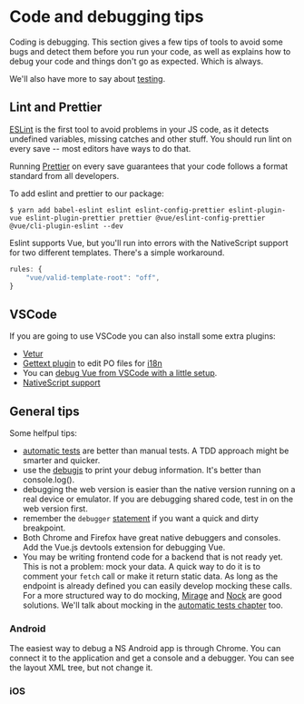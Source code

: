 # Code and debugging tips

Coding is debugging. This section gives a few tips of tools to avoid some bugs and detect them before you run your code, as well as explains how to debug your code and things don't go as expected. Which is always.

We'll also have more to say about [testing](./tests.md).

## Lint and Prettier

[ESLint](https://eslint.org/) is the first tool to avoid problems in your JS code, as it detects undefined variables, missing catches and other stuff. You should run lint on every save -- most editors have ways to do that.

Running [Prettier](https://prettier.io/) on every save guarantees that your code follows a format standard from all developers.

To add eslint and prettier to our package:

```shell
$ yarn add babel-eslint eslint eslint-config-prettier eslint-plugin-vue eslint-plugin-prettier prettier @vue/eslint-config-prettier @vue/cli-plugin-eslint --dev
```

Eslint supports Vue, but you'll run into errors with the NativeScript support for two different templates. There's a simple workaround.

```js
rules: {
    "vue/valid-template-root": "off",
}
```

## VSCode

If you are going to use VSCode you can also install some extra plugins:

- <a href="https://vuejs.github.io/vetur/">Vetur</a>
- [Gettext plugin](https://marketplace.visualstudio.com/items?itemName=mrorz.language-gettext) to edit PO files for [i18n](./i18n.md)
- You can [debug Vue from VSCode with a little setup](https://vuejs.org/v2/cookbook/debugging-in-vscode.html).
- [NativeScript support](https://marketplace.visualstudio.com/items?itemName=NativeScript.nativescript)

## General tips

Some helfpul tips:

- [automatic tests](./testing.md) are better than manual tests. A TDD approach might be smarter and quicker.
- use the [debugjs](https://github.com/visionmedia/debug) to print your debug information. It's better than console.log().
- debugging the web version is easier than the native version running on a real device or emulator. If you are debugging shared code, test in on the web version first.
- remember the `debugger` [statement](https://developer.mozilla.org/en-US/docs/Web/JavaScript/Reference/Statements/debugger) if you want a quick and dirty breakpoint.
- Both Chrome and Firefox have great native debuggers and consoles. Add the Vue.js devtools extension for debugging Vue.
- You may be writing frontend code for a backend that is not ready yet. This is not a problem: mock your data. A quick way to do it is to comment your `fetch` call or make it return static data. As long as the endpoint is already defined you can easily develop mocking these calls. For a more structured way to do mocking, [Mirage](https://miragejs.com/) and [Nock](https://github.com/nock/nock) are good solutions. We'll talk about mocking in the [automatic tests chapter](./testing.md) too.

### Android

The easiest way to debug a NS Android app is through Chrome. You can connect it to the application and get a console and a debugger. You can see the layout XML tree, but not change it.

### iOS
